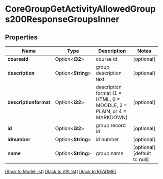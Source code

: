 # CoreGroupGetActivityAllowedGroups200ResponseGroupsInner

## Properties

Name | Type | Description | Notes
------------ | ------------- | ------------- | -------------
**courseid** | Option<**i32**> | course id | [optional]
**description** | Option<**String**> | group description text | [optional]
**descriptionformat** | Option<**i32**> | description format (1 = HTML, 0 = MOODLE, 2 = PLAIN, or 4 = MARKDOWN) | [optional]
**id** | Option<**i32**> | group record id | [optional]
**idnumber** | Option<**String**> | id number | [optional]
**name** | Option<**String**> | group name | [optional][default to null]

[[Back to Model list]](../README.md#documentation-for-models) [[Back to API list]](../README.md#documentation-for-api-endpoints) [[Back to README]](../README.md)


